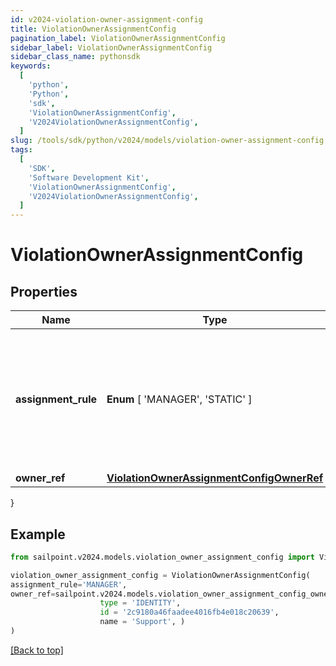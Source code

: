 ```yaml
---
id: v2024-violation-owner-assignment-config
title: ViolationOwnerAssignmentConfig
pagination_label: ViolationOwnerAssignmentConfig
sidebar_label: ViolationOwnerAssignmentConfig
sidebar_class_name: pythonsdk
keywords:
  [
    'python',
    'Python',
    'sdk',
    'ViolationOwnerAssignmentConfig',
    'V2024ViolationOwnerAssignmentConfig',
  ]
slug: /tools/sdk/python/v2024/models/violation-owner-assignment-config
tags:
  [
    'SDK',
    'Software Development Kit',
    'ViolationOwnerAssignmentConfig',
    'V2024ViolationOwnerAssignmentConfig',
  ]
---
```


# ViolationOwnerAssignmentConfig

## Properties

| Name | Type | Description | Notes |
| --- | --- | --- | --- |
| **assignment_rule** | **Enum** [ 'MANAGER', 'STATIC' ] | Details about the violations owner. MANAGER - identity's manager STATIC - Governance Group or Identity | [optional] |
| **owner_ref** | [**ViolationOwnerAssignmentConfigOwnerRef**](violation-owner-assignment-config-owner-ref) |  | [optional] |

}

## Example

```python
from sailpoint.v2024.models.violation_owner_assignment_config import ViolationOwnerAssignmentConfig

violation_owner_assignment_config = ViolationOwnerAssignmentConfig(
assignment_rule='MANAGER',
owner_ref=sailpoint.v2024.models.violation_owner_assignment_config_owner_ref.ViolationOwnerAssignmentConfig_ownerRef(
                    type = 'IDENTITY',
                    id = '2c9180a46faadee4016fb4e018c20639',
                    name = 'Support', )
)

```

[[Back to top]](#)
